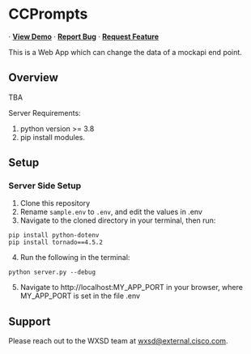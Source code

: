 # CCPrompts 
·
<a href="https://ccprompts.wbx.ninja/"><strong>View Demo</strong></a>
·
<a href="https://github.com/WXSD-Sales/ccprompts/issues"><strong>Report Bug</strong></a>
·
<a href="https://github.com/WXSD-Sales/ccprompts/issues"><strong>Request Feature</strong></a>

This is a Web App which can change the data of a mockapi end point.

## Overview
TBA

Server Requirements:
1. python version >= 3.8
2. pip install modules.


## Setup

### Server Side Setup
1. Clone this repository
2. Rename ```sample.env``` to ```.env```, and edit the values in .env
3. Navigate to the cloned directory in your terminal, then run:
```
pip install python-dotenv
pip install tornado==4.5.2
```
4. Run the following in the terminal:
```
python server.py --debug
```
5. Navigate to http://localhost:MY_APP_PORT in your browser, where MY_APP_PORT is set in the file .env


## Support

Please reach out to the WXSD team at [wxsd@external.cisco.com](mailto:wxsd@external.cisco.com?cc=<your_cec>@cisco.com&subject=RepoName).
